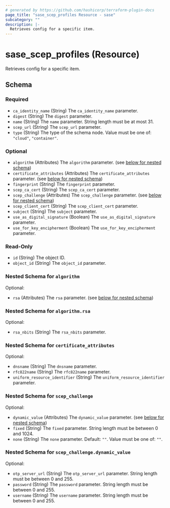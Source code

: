 ```yaml
---
# generated by https://github.com/hashicorp/terraform-plugin-docs
page_title: "sase_scep_profiles Resource - sase"
subcategory: ""
description: |-
  Retrieves config for a specific item.
---
```


# sase_scep_profiles (Resource)

Retrieves config for a specific item.



<!-- schema generated by tfplugindocs -->
## Schema

### Required

- `ca_identity_name` (String) The `ca_identity_name` parameter.
- `digest` (String) The `digest` parameter.
- `name` (String) The `name` parameter. String length must be at most 31.
- `scep_url` (String) The `scep_url` parameter.
- `type` (String) The type of the schema node. Value must be one of: `"cloud"`, `"container"`.

### Optional

- `algorithm` (Attributes) The `algorithm` parameter. (see [below for nested schema](#nestedatt--algorithm))
- `certificate_attributes` (Attributes) The `certificate_attributes` parameter. (see [below for nested schema](#nestedatt--certificate_attributes))
- `fingerprint` (String) The `fingerprint` parameter.
- `scep_ca_cert` (String) The `scep_ca_cert` parameter.
- `scep_challenge` (Attributes) The `scep_challenge` parameter. (see [below for nested schema](#nestedatt--scep_challenge))
- `scep_client_cert` (String) The `scep_client_cert` parameter.
- `subject` (String) The `subject` parameter.
- `use_as_digital_signature` (Boolean) The `use_as_digital_signature` parameter.
- `use_for_key_encipherment` (Boolean) The `use_for_key_encipherment` parameter.

### Read-Only

- `id` (String) The object ID.
- `object_id` (String) The `object_id` parameter.

<a id="nestedatt--algorithm"></a>
### Nested Schema for `algorithm`

Optional:

- `rsa` (Attributes) The `rsa` parameter. (see [below for nested schema](#nestedatt--algorithm--rsa))

<a id="nestedatt--algorithm--rsa"></a>
### Nested Schema for `algorithm.rsa`

Optional:

- `rsa_nbits` (String) The `rsa_nbits` parameter.



<a id="nestedatt--certificate_attributes"></a>
### Nested Schema for `certificate_attributes`

Optional:

- `dnsname` (String) The `dnsname` parameter.
- `rfc822name` (String) The `rfc822name` parameter.
- `uniform_resource_identifier` (String) The `uniform_resource_identifier` parameter.


<a id="nestedatt--scep_challenge"></a>
### Nested Schema for `scep_challenge`

Optional:

- `dynamic_value` (Attributes) The `dynamic_value` parameter. (see [below for nested schema](#nestedatt--scep_challenge--dynamic_value))
- `fixed` (String) The `fixed` parameter. String length must be between 0 and 1024.
- `none` (String) The `none` parameter. Default: `""`. Value must be one of: `""`.

<a id="nestedatt--scep_challenge--dynamic_value"></a>
### Nested Schema for `scep_challenge.dynamic_value`

Optional:

- `otp_server_url` (String) The `otp_server_url` parameter. String length must be between 0 and 255.
- `password` (String) The `password` parameter. String length must be between 0 and 255.
- `username` (String) The `username` parameter. String length must be between 0 and 255.


